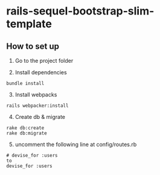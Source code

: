# rails-sequel-bootstrap-slim-template

## How to set up
1. Go to the project folder

2. Install dependencies
```
bundle install
```

3. Install webpacks
```
rails webpacker:install
```

4. Create db & migrate
```
rake db:create
rake db:migrate
```

5. uncomment the following line at config/routes.rb
```
# devise_for :users
to
devise_for :users
```

